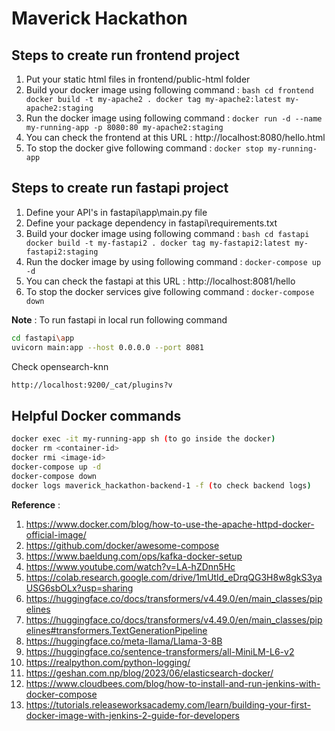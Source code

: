 # Maverick Hackathon

## Steps to create run frontend project

1. Put your static html files in frontend/public-html folder
2. Build your docker image using following command : 
        ```bash
        cd frontend
        docker build -t my-apache2 .
        docker tag my-apache2:latest my-apache2:staging
        ```
3. Run the docker image using following command : `docker run -d --name my-running-app -p 8080:80 my-apache2:staging`
4. You can check the frontend at this URL : http://localhost:8080/hello.html
5. To stop the docker give following command : `docker stop my-running-app`

## Steps to create run fastapi project

1. Define your API's in fastapi\app\main.py file
2. Define your package dependency in fastapi\requirements.txt
3. Build your docker image using following command : 
        ```bash
        cd fastapi
        docker build -t my-fastapi2 .
        docker tag my-fastapi2:latest my-fastapi2:staging     
        ```
4. Run the docker image by using following command : `docker-compose up -d`
5. You can check the fastapi at this URL : http://localhost:8081/hello
6. To stop the docker services give following command : `docker-compose down`

**Note** : To run fastapi in local run following command
```bash
cd fastapi\app
uvicorn main:app --host 0.0.0.0 --port 8081
```

Check opensearch-knn
```bash
http://localhost:9200/_cat/plugins?v
```

## Helpful Docker commands

```bash
docker exec -it my-running-app sh (to go inside the docker) 
docker rm <container-id>
docker rmi <image-id>
docker-compose up -d 
docker-compose down
docker logs maverick_hackathon-backend-1 -f (to check backend logs)
```

**Reference** : 
1. https://www.docker.com/blog/how-to-use-the-apache-httpd-docker-official-image/
2. https://github.com/docker/awesome-compose
3. https://www.baeldung.com/ops/kafka-docker-setup
4. https://www.youtube.com/watch?v=LA-hZDnn5Hc
5. https://colab.research.google.com/drive/1mUtld_eDrqQG3H8w8gkS3yaUSG6sbOLx?usp=sharing
6. https://huggingface.co/docs/transformers/v4.49.0/en/main_classes/pipelines
7. https://huggingface.co/docs/transformers/v4.49.0/en/main_classes/pipelines#transformers.TextGenerationPipeline
8. https://huggingface.co/meta-llama/Llama-3-8B
9. https://huggingface.co/sentence-transformers/all-MiniLM-L6-v2
10. https://realpython.com/python-logging/
11. https://geshan.com.np/blog/2023/06/elasticsearch-docker/
12. https://www.cloudbees.com/blog/how-to-install-and-run-jenkins-with-docker-compose
13. https://tutorials.releaseworksacademy.com/learn/building-your-first-docker-image-with-jenkins-2-guide-for-developers
